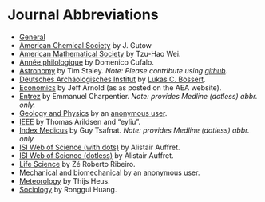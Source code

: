 # Journal Abbreviations

* [General](journal_abbreviations_general.txt)
* [American Chemical Society](Journal_abbreviations_ACS.txt) by J. Gutow
* [American Mathematical Society](journal_abbreviations_ams.txt) by Tzu-Hao Wei.
* [Année philologique](journal_abbreviations_annee-philologique.txt) by Domenico Cufalo.
* [Astronomy](https://raw.githubusercontent.com/timstaley/jabref-astro-abbreviations/master/MNRAS_abbreviations.txt) by Tim Staley. _Note: Please contribute using [github](https://github.com/timstaley/jabref-astro-abbreviations)._
* [Deutsches Archäologisches Institut](journal_abbreviations_dainst.txt) by [Lukas C. Bossert](http://digitales-altertum.de).
* [Economics](https://raw.github.com/jrnold/jabref-econ-journal-abbrevs/master/aea-abbrevs.txt) by Jeff Arnold (as as posted on the AEA website).
* [Entrez](journal_abbreviations_entrez.txt) by Emmanuel Charpentier. _Note: provides Medline (dotless) abbr. only._
* [Geology and Physics](journal_abbreviations_geology_physics.txt) by an [anonymous user](https://sourceforge.net/p/jabref/patches/164/).
* [IEEE](journal_abbreviations_ieee.txt) by Thomas Arildsen and “eyliu”.
* [Index Medicus](journal_abbreviations_medicus.txt) by Guy Tsafnat. _Note: provides Medline (dotless) abbr. only._
* [ISI Web of Science (with dots)](journal_abbreviations_webofscience-dots.txt) by Alistair Auffret.
* [ISI Web of Science (dotless)](journal_abbreviations_webofscience.txt) by Alistair Auffret.
* [Life Science](journal_abbreviations_lifescience.txt) by Zé Roberto Ribeiro.
* [Mechanical and biomechanical](journal_abbreviations_mechanical.txt) by an [anonymous user](https://sourceforge.net/p/jabref/patches/151/).
* [Meteorology](journal_abbreviations_meteorology.txt) by Thijs Heus.
* [Sociology](journal_abbreviations_sociology.txt) by Ronggui Huang.
